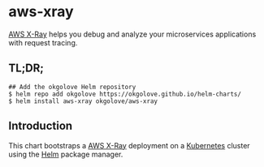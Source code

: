 # aws-xray

[AWS X-Ray](https://aws.amazon.com/xray/) helps you debug and analyze your microservices applications with request tracing.

## TL;DR;

```console
## Add the okgolove Helm repository
$ helm repo add okgolove https://okgolove.github.io/helm-charts/
$ helm install aws-xray okgolove/aws-xray
```

## Introduction

This chart bootstraps a [AWS X-Ray](https://aws.amazon.com/xray/) deployment on a [Kubernetes](http://kubernetes.io) cluster using the [Helm](https://helm.sh) package manager.
